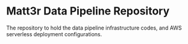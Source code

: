 # Matt3r Data Pipeline Repository

The repository to hold the data pipeline infrastructure codes, and AWS serverless deployment configurations. 
